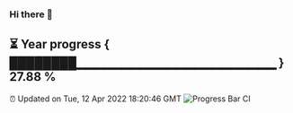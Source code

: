 ### Hi there 👋
⏳ Year progress { ████████▁▁▁▁▁▁▁▁▁▁▁▁▁▁▁▁▁▁▁▁▁▁ } 27.88 %
---
⏰ Updated on Tue, 12 Apr 2022 18:20:46 GMT
![Progress Bar CI](https://github.com/liununu/liununu/workflows/Progress%20Bar%20CI/badge.svg)
